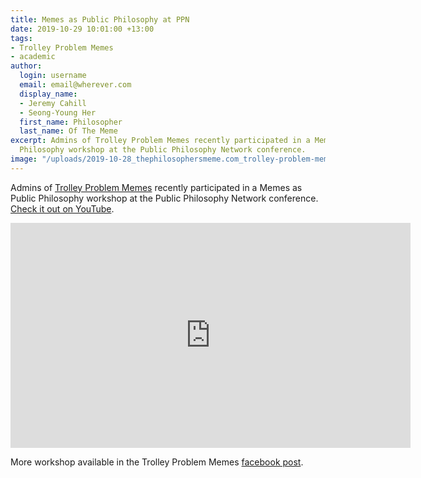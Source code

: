 ```yaml
---
title: Memes as Public Philosophy at PPN
date: 2019-10-29 10:01:00 +13:00
tags:
- Trolley Problem Memes
- academic
author:
  login: username
  email: email@wherever.com
  display_name:
  - Jeremy Cahill
  - Seong-Young Her
  first_name: Philosopher
  last_name: Of The Meme
excerpt: Admins of Trolley Problem Memes recently participated in a Memes as Public
  Philosophy workshop at the Public Philosophy Network conference.
image: "/uploads/2019-10-28_thephilosophersmeme.com_trolley-problem-memes-seth-nicholson-public-philosophy-network-me.png"
---
```


Admins of [Trolley Problem Memes](https://www.facebook.com/TrolleyProblemMemes/) recently participated in a Memes as Public Philosophy workshop at the Public Philosophy Network conference. [Check it out on YouTube](https://www.youtube.com/watch?list=PLRVI3A8gX3Jw6Mg2oBrrQW-o1-W08P7iw&v=pENpN0EbjnI).

<iframe width="640" height="360" src="https://www.youtube.com/embed/videoseries?list=PLRVI3A8gX3Jw6Mg2oBrrQW-o1-W08P7iw" frameborder="0" allow="accelerometer; autoplay; encrypted-media; gyroscope; picture-in-picture" allowfullscreen></iframe>

More workshop available in the Trolley Problem Memes [facebook post](https://facebook.com/TrolleyProblemMemes/posts/1006038029745122).